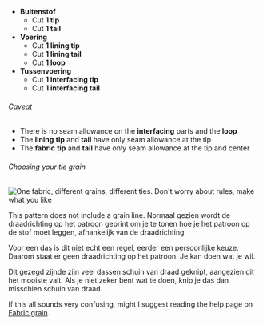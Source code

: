  - **Buitenstof**
   - Cut **1 tip**
   - Cut **1 tail**
 - **Voering**
   - Cut **1 lining tip**
   - Cut **1 lining tail**
   - Cut **1 loop**
 - **Tussenvoering**
   - Cut **1 interfacing tip**
   - Cut **1 interfacing tail**

<Warning>

###### Caveat

 - There is no seam allowance on the **interfacing** parts and the **loop**
 - The **lining** **tip** and **tail** have only seam allowance at the tip
 - The **fabric** **tip** and **tail** have only seam allowance at the tip and center

</Warning>

<Tip>

###### Choosing your tie grain

![One fabric, different grains, different ties. Don't worry about rules, make what you like](tie-grain.png)

This pattern does not include a grain line. Normaal gezien wordt de draadrichting op het patroon geprint om je te tonen hoe je het patroon op de stof moet leggen, afhankelijk van de draadrichting.

Voor een das is dit niet echt een regel, eerder een persoonlijke keuze. Daarom staat er geen draadrichting op het patroon. Je kan doen wat je wil.

Dit gezegd zijnde zijn veel dassen schuin van draad geknipt, aangezien dit het mooiste valt. Als je niet zeker bent wat te doen, knip je das dan misschien schuin van draad.

If this all sounds very confusing, might I suggest reading the help page on [Fabric grain](/docs/sewing/fabric-grain).

</Tip>





